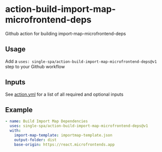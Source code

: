 # action-build-import-map-microfrontend-deps

Github action for building import-map-microfrontend-deps

## Usage

Add a `uses: single-spa/action-build-import-map-microfrontend-deps@v1` step to your Github workflow

## Inputs

See [action.yml](/action.yml) for a list of all required and optional inputs

## Example

```yml
- name: Build Import Map Dependencies
  uses: single-spa/action-build-import-map-microfrontend-deps@v1
  with:
    import-map-template: importmap-template.json
    output-folder: dist
    base-origin: https://react.microfrontends.app
```
